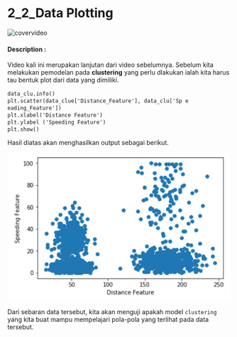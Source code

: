 # 2_2_Data Plotting

![covervideo](http://bit.ly/makeaicovervideo)

#### **Description :**


Video kali ini merupakan lanjutan dari video sebelumnya. Sebelum kita melakukan pemodelan pada **clustering** yang perlu dlakukan ialah kita harus tau bentuk plot dari data yang dimiliki. 
```
data_clu.info()
plt.scatter(data_clue['Distance_Feature'], data_clu['Sp e  eading_Feature'])
plt.xlabel('Distance Feature')
plt.ylabel ('Speeding Feature')
plt.show()
```
Hasil diatas akan menghasilkan output sebagai berikut.

![Assets](https://github.com/BenedictusAryo/documents_assets/raw/master/New%20CourseMap/Intermediate%20Course/4_Clustering%20and%20Unsupervised%20Machine%20Learning/assets/7.png)

Dari sebaran data tersebut, kita akan menguji apakah model `clustering` yang kita buat mampu mempelajari pola-pola yang terlihat pada data tersebut.
